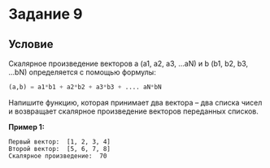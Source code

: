 
# Задание 9

## Условие

Скалярное произведение векторов a (a1, a2, a3, ...aN) и b (b1, b2, b3, ...bN) определяется с помощью формулы:

```python
(a,b) = a1*b1 + a2*b2 + a3*b3 + .... aN*bN
```

Напишите функцию, которая принимает два вектора – два списка чисел и возвращает скалярное произведение векторов переданных списков.

**Пример 1:**

```
Первый вектор:  [1, 2, 3, 4]
Второй вектор:  [5, 6, 7, 8]
Скалярное произведение:  70
```

